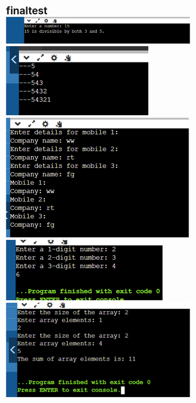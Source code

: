 # finaltest![alt text](<Screenshot 2024-02-08 130621.png>) ![alt text](<Screenshot 2024-02-08 130926.png>) ![alt text](<Screenshot 2024-02-08 130847.png>) ![alt text](<Screenshot 2024-02-08 130731.png>) ![alt text](<Screenshot 2024-02-08 130702.png>)